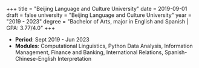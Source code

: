 +++
title = "Beijing Language and Culture University"
date = 2019-09-01
draft = false
university = "Beijing Language and Culture University"
year = "2019 - 2023"
degree = "Bachelor of Arts, major in English and Spanish | GPA: 3.77/4.0"
+++

- **Period**: Sept 2019 - Jun 2023
- **Modules**: Computational Linguistics, Python Data Analysis, Information Management, Finance and Banking, International Relations, Spanish-Chinese-English Interpretation